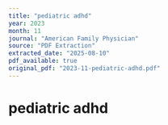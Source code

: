 ```yaml
---
title: "pediatric adhd"
year: 2023
month: 11
journal: "American Family Physician"
source: "PDF Extraction"
extracted_date: "2025-08-10"
pdf_available: true
original_pdf: "2023-11-pediatric-adhd.pdf"
---
```


# pediatric adhd

